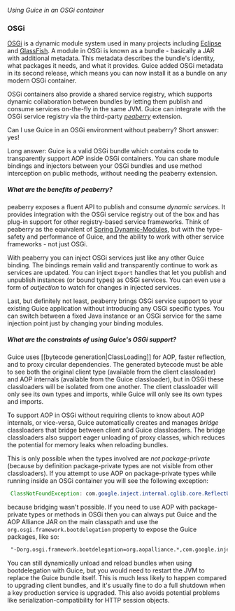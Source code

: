 _Using Guice in an OSGi container_
### OSGi
[OSGi](http://www.osgi.org/) is a dynamic module system used in many projects including [Eclipse](http://www.eclipse.org) and [GlassFish](https://glassfish.dev.java.net/). A module in OSGi is known as a bundle - basically a JAR with additional metadata. This metadata describes the bundle's identity, what packages it needs, and what it provides. Guice added OSGi metadata in its second release, which means you can now install it as a bundle on any modern OSGi container.

OSGi containers also provide a shared service registry, which supports dynamic collaboration between bundles by letting them publish and consume services on-the-fly in the same JVM. Guice can integrate with the OSGi service registry via the third-party *[peaberry](http://code.google.com/p/peaberry/)* extension.

Can I use Guice in an OSGi environment without peaberry?
Short answer: yes!

Long answer: Guice is a valid OSGi bundle which contains code to transparently support AOP inside OSGi containers. You can share module bindings and injectors between your OSGi bundles and use method interception on public methods, without needing the peaberry extension.

##### What are the benefits of peaberry?
peaberry exposes a fluent API to publish and consume _dynamic services_. It provides integration with the OSGi service registry out of the box and has plug-in support for other registry-based service frameworks. Think of peaberry as the equivalent of [Spring Dynamic-Modules](http://www.springsource.org/osgi), but with the type-safety and performance of Guice, and the ability to work with other service frameworks - not just OSGi.

With peaberry you can inject OSGi services just like any other Guice binding. The bindings remain valid and transparently continue to work as services are updated. You can inject `Export` handles that let you publish and unpublish instances (or bound types) as OSGi services. You can even use a form of _outjection_ to watch for changes in injected services.

Last, but definitely not least, peaberry brings OSGi service support to your existing Guice application without introducing any OSGi specific types. You can switch between a fixed Java instance or an OSGi service for the same injection point just by changing your binding modules.

##### What are the constraints of using Guice's OSGi support?
Guice uses [[bytecode generation|ClassLoading]] for AOP, faster reflection, and to proxy circular dependencies. The generated bytecode must be able to see both the original client type (available from the client classloader) and AOP internals (available from the Guice classloader), but in OSGi these classloaders will be isolated from one another. The client classloader will only see its own types and imports, while Guice will only see its own types and imports. 

To support AOP in OSGi without requiring clients to know about AOP internals, or vice-versa, Guice automatically creates and manages _bridge_ classloaders that bridge between client and Guice classloaders. The bridge classloaders also support eager unloading of proxy classes, which reduces the potential for memory leaks when reloading bundles.

This is only possible when the types involved are *not package-private* (because by definition package-private types are not visible from other classloaders). If you attempt to use AOP on package-private types while running inside an OSGi container you will see the following exception:
```java
 ClassNotFoundException: com.google.inject.internal.cglib.core.ReflectUtils
```
because bridging wasn't possible. If you need to use AOP with package-private types or methods in OSGi then you can always put Guice and the AOP Alliance JAR on the main classpath and use the `org.osgi.framework.bootdelegation` property to expose the Guice packages, like so:
```txt
 "-Dorg.osgi.framework.bootdelegation=org.aopalliance.*,com.google.inject.*"
```
You can still dynamically unload and reload bundles when using bootdelegation with Guice, but you would need to restart the JVM to replace the Guice bundle itself. This is much less likely to happen compared to upgrading client bundles, and it's usually fine to do a full shutdown when a key production service is upgraded. This also avoids potential problems like serialization-compatibility for HTTP session objects.